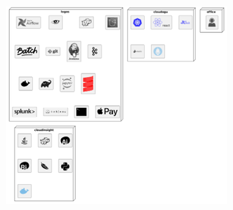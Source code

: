 ![logos_cheet_](https://raw.githubusercontent.com/tfedorov/scala-save/refs/heads/master/plantuml/spreed-sheet/logos_cheet_.png)

